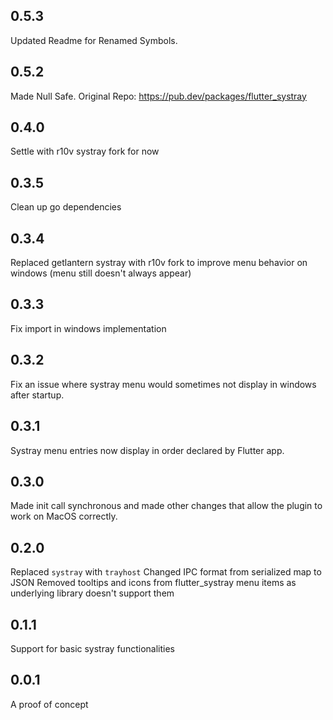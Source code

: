 ## 0.5.3
Updated Readme for Renamed Symbols.

## 0.5.2
Made Null Safe. Original Repo: https://pub.dev/packages/flutter_systray

## 0.4.0
Settle with r10v systray fork for now

## 0.3.5
Clean up go dependencies

## 0.3.4
Replaced getlantern systray with r10v fork to improve menu behavior on windows (menu still doesn't always appear)

## 0.3.3
Fix import in windows implementation

## 0.3.2
Fix an issue where systray menu would sometimes not display in windows after startup.

## 0.3.1
Systray menu entries now display in order declared by Flutter app.

## 0.3.0
Made init call synchronous and made other changes that allow the plugin to work on MacOS correctly.

## 0.2.0
Replaced `systray` with `trayhost`
Changed IPC format from serialized map to JSON
Removed tooltips and icons from flutter_systray menu items as underlying library doesn't support them

## 0.1.1
Support for basic systray functionalities

## 0.0.1
A proof of concept
